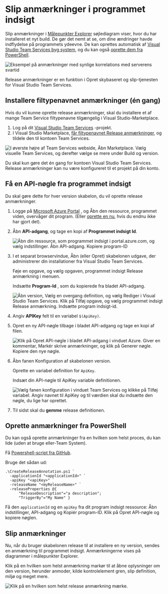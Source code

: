 <properties
    pageTitle="Slip anmærkninger for programmet indsigt | Microsoft Azure"
    description="Tilføje installation, eller Opret datamærker til dine målepunkter explorer diagrammer i programmet indsigt."
    services="application-insights"
    documentationCenter=".net"
    authors="alancameronwills"
    manager="douge"/>

<tags
    ms.service="application-insights"
    ms.workload="tbd"
    ms.tgt_pltfrm="ibiza"
    ms.devlang="na"
    ms.topic="article"
    ms.date="06/28/2016"
    ms.author="awills"/>

# <a name="release-annotations-in-application-insights"></a>Slip anmærkninger i programmet indsigt

Slip anmærkninger i [Målepunkter Explorer](app-insights-metrics-explorer.md) søjlediagram viser, hvor du har installeret et nyt build. De gør det nemt at se, om dine ændringer havde indflydelse på programmets ydeevne. De kan oprettes automatisk af [Visual Studio Team Services byg system](https://www.visualstudio.com/en-us/get-started/build/build-your-app-vs), og du kan også [oprette dem fra PowerShell](#create-annotations-from-powershell).

![Eksempel på anmærkninger med synlige korrelations med serverens svartid](./media/app-insights-annotations/00.png)

Release anmærkninger er en funktion i Opret skybaseret og slip-tjenesten for Visual Studio Team Services. 

## <a name="install-the-annotations-extension-one-time"></a>Installere filtypenavnet anmærkninger (én gang)

Hvis du vil kunne oprette release anmærkninger, skal du installere et af mange Team Service filtypenavne tilgængelig i Visual Studio-Marketplace.

1. Log på dit [Visual Studio Team Services](https://www.visualstudio.com/en-us/get-started/setup/sign-up-for-visual-studio-online) -projekt.
2. I Visual Studio Marketplace, [får filtypenavnet Release anmærkninger](https://marketplace.visualstudio.com/items/ms-appinsights.appinsightsreleaseannotations), og tildele den til kontoen Team Services.

![I øverste højre af Team Services webside, Åbn Marketplace. Vælg visuelle Team Services, og derefter vælge se mere under Build og version.](./media/app-insights-annotations/10.png)

Du skal kun gøre det én gang for kontoen Visual Studio Team Services. Release anmærkninger kan nu være konfigureret til et projekt på din konto. 

## <a name="get-an-api-key-from-application-insights"></a>Få en API-nøgle fra programmet indsigt

Du skal gøre dette for hver version skabelon, du vil oprette release anmærkninger.


1. Logge på [Microsoft Azure Portal](https://portal.azure.com) , og Åbn den ressource, programmet viden, overvåger dit program. (Eller [oprette en nu](app-insights-overview.md), hvis du endnu ikke har gjort det).
2. Åbn **API-adgang**, og tage en kopi af **Programmet indsigt Id**.

    ![Åbn din ressource, som programmet indsigt i portal.azure.com, og vælg indstillinger. Åbn API-adgang. Kopiere program-ID](./media/app-insights-annotations/20.png)

2. I et separat browservindue, Åbn (eller Opret) skabelonen udgave, der administrerer din installationer fra Visual Studio Team Services. 

    Føje en opgave, og vælg opgaven, programmet indsigt Release anmærkning i menuen.

    Indsætte **Program-Id** , som du kopierede fra bladet API-adgang.

    ![Åbn version, Vælg en overgang definition, og vælg Rediger i Visual Studio Team Services. Klik på Tilføj opgave, og vælg programmet indsigt Release anmærkning. Indsætte program indsigt-id.](./media/app-insights-annotations/30.png)

3. Angiv **APIKey** felt til en variabel `$(ApiKey)`.

4. Opret en ny API-nøgle tilbage i bladet API-adgang og tage en kopi af filen.

    ![Klik på Opret API-nøgle i bladet API-adgang i vinduet Azure. Giver en kommentar, Markér skrive anmærkninger, og klik på Generer nøgle. Kopiere den nye nøgle.](./media/app-insights-annotations/40.png)

4. Åbn fanen Konfiguration af skabelonen version.

    Oprette en variabel definition for `ApiKey`.

    Indsæt din API-nøgle til ApiKey variable definitionen.

    ![Vælg fanen konfiguration i vinduet Team Services og klikke på Tilføj variabel. Angiv navnet til ApiKey og til værdien skal du indsætte den nøgle, du lige har oprettet.](./media/app-insights-annotations/50.png)


5. Til sidst skal du **gemme** release definitionen.

## <a name="create-annotations-from-powershell"></a>Oprette anmærkninger fra PowerShell

Du kan også oprette anmærkninger fra en hvilken som helst proces, du kan lide (uden at bruge eller-Team System). 

Få [Powershell-script fra GitHub](https://github.com/Microsoft/ApplicationInsights-Home/blob/master/API/CreateReleaseAnnotation.ps1).

Bruge det sådan ud:

    .\CreateReleaseAnnotation.ps1 `
      -applicationId "<applicationId>" `
      -apiKey "<apiKey>" `
      -releaseName "<myReleaseName>" `
      -releaseProperties @{
          "ReleaseDescription"="a description";
          "TriggerBy"="My Name" }

Få den `applicationId` og en `apiKey` fra dit program indsigt ressource: Åbn indstillinger, API-adgang og Kopiér program-ID. Klik på Opret API-nøgle og kopiere nøglen. 

## <a name="release-annotations"></a>Slip anmærkninger

Nu, når du bruger skabelonen release til at installere en ny version, sendes en anmærkning til programmet indsigt. Anmærkningerne vises på diagrammer i målepunkter Explorer.

Klik på en hvilken som helst anmærkning markør til at åbne oplysninger om den version, herunder anmoder, kilde kontrolelement gren, slip definition, miljø og meget mere.


![Klik på en hvilken som helst release anmærkning mærke.](./media/app-insights-annotations/60.png)
